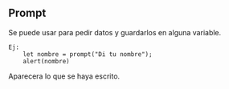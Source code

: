 ## Prompt
Se puede usar para pedir datos y guardarlos en alguna variable.

    Ej:
    	let nombre = prompt("Di tu nombre");
    	alert(nombre)

Aparecera lo que se haya escrito.